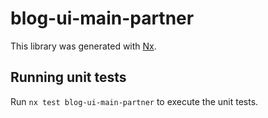 # blog-ui-main-partner

This library was generated with [Nx](https://nx.dev).

## Running unit tests

Run `nx test blog-ui-main-partner` to execute the unit tests.
